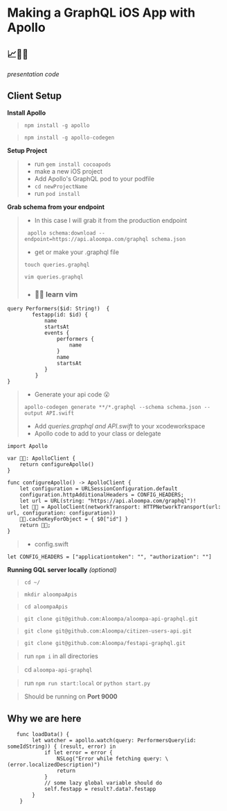 # Making a GraphQL iOS App with Apollo
## 📈💖🍏
*presentation code*
## Client Setup
**Install Apollo**

> `npm install -g apollo`

> `npm install -g apollo-codegen`

**Setup Project**
>- run `gem install cocoapods`
>- make a new iOS project
>- Add Apollo's GraphQL pod to your podfile
>- `cd newProjectName`
>- run `pod install`

**Grab schema from your endpoint**
>- In this case I will grab it from the production endpoint
>
> `
apollo schema:download --endpoint=https://api.aloompa.com/graphql schema.json`
>- get or make your .graphql file 
>
> `touch queries.graphql`
> 
> `vim queries.graphql`
>- ### 👩‍🏫 learn vim
```
query Performers($id: String!)  {
        festapp(id: $id) {
            name
            startsAt
            events {
                performers {
                    name
                }
                name
                startsAt
            }
         }
}

```
>- Generate your api code 😮
>
>`apollo-codegen generate **/*.graphql --schema schema.json --output API.swift`
>- Add *queries.graphql and API.swift* to your xcodeworkspace
>- Apollo code to add to your class or delegate

```
import Apollo

var 👩‍🚀: ApolloClient {
    return configureApollo()
}

func configureApollo() -> ApolloClient {
    let configuration = URLSessionConfiguration.default
    configuration.httpAdditionalHeaders = CONFIG_HEADERS;
    let url = URL(string: "https://api.aloompa.com/graphql")!
    let 👩‍🚀 = ApolloClient(networkTransport: HTTPNetworkTransport(url: url, configuration: configuration))
    👩‍🚀.cacheKeyForObject = { $0["id"] }
    return 👩‍🚀;
}

```
>- config.swift 

```
let CONFIG_HEADERS = ["applicationtoken": "", "authorization": ""]
```

**Running GQL server locally** *(optional)*
> `cd ~/`

> `mkdir aloompaApis`

> `cd aloompaApis`

> `git clone git@github.com:Aloompa/aloompa-api-graphql.git`

> `git clone git@github.com:Aloompa/citizen-users-api.git`

> `git clone git@github.com:Aloompa/festapi-graphql.git`

> run `npm i` in all directories

> cd `aloompa-api-graphql`

> run `npm run start:local` or `python start.py`

> Should be running on **Port 9000**

## Why we are here

```
   func loadData() {
        let watcher = apollo.watch(query: PerformersQuery(id: someIdString)) { (result, error) in
            if let error = error {
                NSLog("Error while fetching query: \(error.localizedDescription)")
                return
            }
            // some lazy global variable should do
            self.festapp = result?.data?.festapp
        }
    }
```

